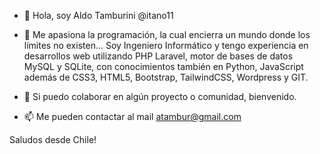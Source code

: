 - 👋 Hola, soy Aldo Tamburini @itano11

- 👀 Me apasiona la programación, la cual encierra un mundo donde los límites no existen... Soy Ingeniero Informático y tengo experiencia en desarrollos web utilizando PHP Laravel, 
motor de bases de datos MySQL y SQLite, con conocimientos también en Python, JavaScript además de CSS3, HTML5, Bootstrap, TailwindCSS, Wordpress y GIT.

- 💞️ Si puedo colaborar en algún proyecto o comunidad, bienvenido.

- 📫 Me pueden contactar al mail atambur@gmail.com

Saludos desde Chile!
